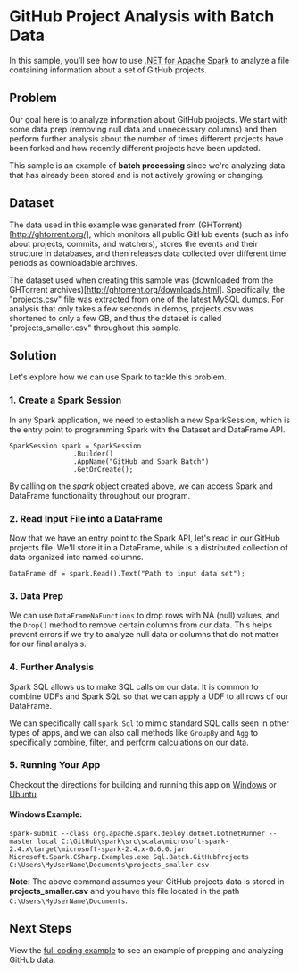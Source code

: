 # GitHub Project Analysis with Batch Data

In this sample, you'll see how to use [.NET for Apache Spark](https://dotnet.microsoft.com/apps/data/spark) 
to analyze a file containing information about a set of GitHub projects. 

## Problem

Our goal here is to analyze information about GitHub projects. We start with some data prep (removing null data and unnecessary columns) 
and then perform further analysis about the number of times different projects have been forked and how recently different projects
have been updated.

This sample is an example of **batch processing** since we're analyzing data that has already been stored and is not actively growing 
or changing.

## Dataset

The data used in this example was generated from (GHTorrent)[http://ghtorrent.org/], which monitors all public GitHub events (such as info about projects, commits, and watchers), stores the events and their structure in databases, and then releases data collected over different time periods as downloadable archives. 

The dataset used when creating this sample was (downloaded from the GHTorrent archives)[http://ghtorrent.org/downloads.html]. Specifically, the "projects.csv" file was extracted from one of the latest MySQL dumps. For analysis that only takes a few seconds in demos, projects.csv was shortened to only a few GB, and thus the dataset is called "projects_smaller.csv" throughout this sample.

## Solution

Let's explore how we can use Spark to tackle this problem.

### 1. Create a Spark Session

In any Spark application, we need to establish a new SparkSession, which is the entry point to programming Spark with the Dataset and 
DataFrame API.

```CSharp
SparkSession spark = SparkSession
                .Builder()
                .AppName("GitHub and Spark Batch")
                .GetOrCreate();
```

By calling on the *spark* object created above, we can access Spark and DataFrame functionality throughout our program.

### 2. Read Input File into a DataFrame

Now that we have an entry point to the Spark API, let's read in our GitHub projects file. We'll store it in a DataFrame, while is a distributed collection of data organized into named columns.

```CSharp
DataFrame df = spark.Read().Text("Path to input data set");
```

### 3. Data Prep

We can use `DataFrameNaFunctions` to drop rows with NA (null) values, and the `Drop()` method to remove certain columns from our data. 
This helps prevent errors if we try to analyze null data or columns that do not matter for our final analysis.

### 4. Further Analysis

Spark SQL allows us to make SQL calls on our data. It is common to combine UDFs and Spark SQL so that we can apply a UDF to all 
rows of our DataFrame.

We can specifically call `spark.Sql` to mimic standard SQL calls seen in other types of apps, and we can also call methods like 
`GroupBy` and `Agg` to specifically combine, filter, and perform calculations on our data.

### 5. Running Your App

Checkout the directions for building and running this app on [Windows](../../../../../docs/building/windows-instructions.md) or [Ubuntu](../../../../../docs/building/ubuntu-instructions.md).

#### Windows Example:

```CSharp
spark-submit --class org.apache.spark.deploy.dotnet.DotnetRunner --master local C:\GitHub\spark\src\scala\microsoft-spark-2.4.x\target\microsoft-spark-2.4.x-0.6.0.jar Microsoft.Spark.CSharp.Examples.exe Sql.Batch.GitHubProjects C:\Users\MyUserName\Documents\projects_smaller.csv
```

**Note:** The above command assumes your GitHub projects data is stored in **projects_smaller.csv** and you have this file
located in the path `C:\Users\MyUserName\Documents`.

## Next Steps

View the [full coding example](../GitHubProjects.cs) to see an example of prepping and analyzing GitHub data.
